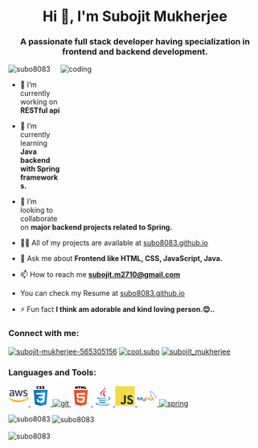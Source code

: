 <h1 align="center">Hi 👋, I'm Subojit Mukherjee</h1>
<h3 align="center">A passionate full stack developer having specialization in frontend and backend development.</h3>

<img align="right" src="https://physicsgurukul.com/wp-content/uploads/2019/02/character-1.gif" alt="coding" style="width: 400px;height: 300px;">

<p align="left"> <img src="https://komarev.com/ghpvc/?username=subo8083&label=Profile%20views&color=0e75b6&style=flat" alt="subo8083" /> </p>

- 🔭 I’m currently working on **RESTful api**

- 🌱 I’m currently learning **Java backend with Spring frameworks.**

- 👯 I’m looking to collaborate on **major backend projects related to Spring.**

- 👨‍💻 All of my projects are available at [subo8083.github.io](subo8083.github.io)

- 💬 Ask me about **Frontend like HTML, CSS, JavaScript, Java.**

- 📫 How to reach me **subojit.m2710@gmail.com**

- You can check my Resume at [subo8083.github.io](subo8083.github.io)

- ⚡ Fun fact **I think am adorable and kind loving person.😊..**

<h3 align="left">Connect with me:</h3>
<p align="left">
<a href="https://linkedin.com/in/subojit-mukherjee-565305156" target="blank"><img align="center" src="https://raw.githubusercontent.com/rahuldkjain/github-profile-readme-generator/master/src/images/icons/Social/linked-in-alt.svg" alt="subojit-mukherjee-565305156" height="30" width="40" /></a>
<a href="https://fb.com/cool.subo" target="blank"><img align="center" src="https://raw.githubusercontent.com/rahuldkjain/github-profile-readme-generator/master/src/images/icons/Social/facebook.svg" alt="cool.subo" height="30" width="40" /></a>
<a href="https://instagram.com/subojit_mukherjee" target="blank"><img align="center" src="https://raw.githubusercontent.com/rahuldkjain/github-profile-readme-generator/master/src/images/icons/Social/instagram.svg" alt="subojit_mukherjee" height="30" width="40" /></a>
</p>

<h3 align="left">Languages and Tools:</h3>
<p align="left"> <a href="https://aws.amazon.com" target="_blank" rel="noreferrer"> <img src="https://raw.githubusercontent.com/devicons/devicon/master/icons/amazonwebservices/amazonwebservices-original-wordmark.svg" alt="aws" width="40" height="40"/> </a> <a href="https://www.w3schools.com/css/" target="_blank" rel="noreferrer"> <img src="https://raw.githubusercontent.com/devicons/devicon/master/icons/css3/css3-original-wordmark.svg" alt="css3" width="40" height="40"/> </a> <a href="https://git-scm.com/" target="_blank" rel="noreferrer"> <img src="https://www.vectorlogo.zone/logos/git-scm/git-scm-icon.svg" alt="git" width="40" height="40"/> </a> <a href="https://www.w3.org/html/" target="_blank" rel="noreferrer"> <img src="https://raw.githubusercontent.com/devicons/devicon/master/icons/html5/html5-original-wordmark.svg" alt="html5" width="40" height="40"/> </a> <a href="https://www.java.com" target="_blank" rel="noreferrer"> <img src="https://raw.githubusercontent.com/devicons/devicon/master/icons/java/java-original.svg" alt="java" width="40" height="40"/> </a> <a href="https://developer.mozilla.org/en-US/docs/Web/JavaScript" target="_blank" rel="noreferrer"> <img src="https://raw.githubusercontent.com/devicons/devicon/master/icons/javascript/javascript-original.svg" alt="javascript" width="40" height="40"/> </a> <a href="https://www.mysql.com/" target="_blank" rel="noreferrer"> <img src="https://raw.githubusercontent.com/devicons/devicon/master/icons/mysql/mysql-original-wordmark.svg" alt="mysql" width="40" height="40"/> </a> <a href="https://spring.io/" target="_blank" rel="noreferrer"> <img src="https://www.vectorlogo.zone/logos/springio/springio-icon.svg" alt="spring" width="40" height="40"/> </a> </p>

<p><img align="left" src="https://github-readme-stats.vercel.app/api/top-langs?username=subo8083&show_icons=true&locale=en&layout=compact" alt="subo8083" /></p>

<p>&nbsp;<img align="center" src="https://github-readme-stats.vercel.app/api?username=subo8083&show_icons=true&locale=en" alt="subo8083" /></p>

<p><img align="center" src="https://github-readme-streak-stats.herokuapp.com/?user=subo8083&" alt="subo8083" /></p>
